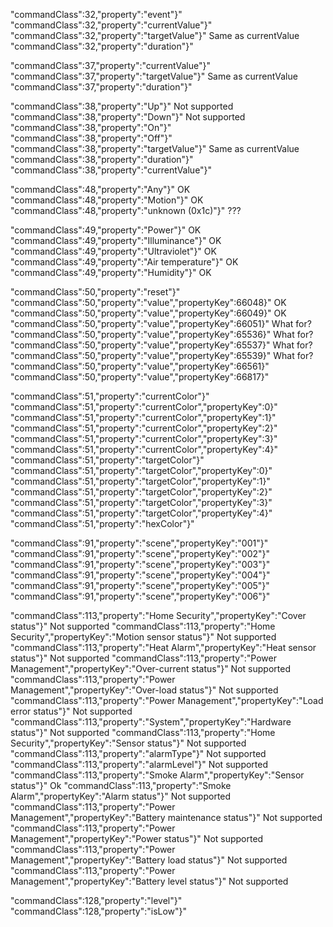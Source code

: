 "commandClass":32,"property":"event"}"
"commandClass":32,"property":"currentValue"}"
"commandClass":32,"property":"targetValue"}" Same as currentValue
"commandClass":32,"property":"duration"}"

"commandClass":37,"property":"currentValue"}"
"commandClass":37,"property":"targetValue"}" Same as currentValue
"commandClass":37,"property":"duration"}"

"commandClass":38,"property":"Up"}" Not supported
"commandClass":38,"property":"Down"}" Not supported
"commandClass":38,"property":"On"}"
"commandClass":38,"property":"Off"}"
"commandClass":38,"property":"targetValue"}" Same as currentValue
"commandClass":38,"property":"duration"}"
"commandClass":38,"property":"currentValue"}"

"commandClass":48,"property":"Any"}" OK
"commandClass":48,"property":"Motion"}" OK
"commandClass":48,"property":"unknown (0x1c)"}" ???

"commandClass":49,"property":"Power"}" OK
"commandClass":49,"property":"Illuminance"}" OK
"commandClass":49,"property":"Ultraviolet"}" OK
"commandClass":49,"property":"Air temperature"}" OK
"commandClass":49,"property":"Humidity"}" OK

"commandClass":50,"property":"reset"}"
"commandClass":50,"property":"value","propertyKey":66048}" OK
"commandClass":50,"property":"value","propertyKey":66049}" OK
"commandClass":50,"property":"value","propertyKey":66051}" What for?
"commandClass":50,"property":"value","propertyKey":65536}" What for?
"commandClass":50,"property":"value","propertyKey":65537}" What for?
"commandClass":50,"property":"value","propertyKey":65539}" What for?
"commandClass":50,"property":"value","propertyKey":66561}"
"commandClass":50,"property":"value","propertyKey":66817}"

"commandClass":51,"property":"currentColor"}"
"commandClass":51,"property":"currentColor","propertyKey":0}"
"commandClass":51,"property":"currentColor","propertyKey":1}"
"commandClass":51,"property":"currentColor","propertyKey":2}"
"commandClass":51,"property":"currentColor","propertyKey":3}"
"commandClass":51,"property":"currentColor","propertyKey":4}"
"commandClass":51,"property":"targetColor"}"
"commandClass":51,"property":"targetColor","propertyKey":0}"
"commandClass":51,"property":"targetColor","propertyKey":1}"
"commandClass":51,"property":"targetColor","propertyKey":2}"
"commandClass":51,"property":"targetColor","propertyKey":3}"
"commandClass":51,"property":"targetColor","propertyKey":4}"
"commandClass":51,"property":"hexColor"}"

"commandClass":91,"property":"scene","propertyKey":"001"}"
"commandClass":91,"property":"scene","propertyKey":"002"}"
"commandClass":91,"property":"scene","propertyKey":"003"}"
"commandClass":91,"property":"scene","propertyKey":"004"}"
"commandClass":91,"property":"scene","propertyKey":"005"}"
"commandClass":91,"property":"scene","propertyKey":"006"}"

"commandClass":113,"property":"Home Security","propertyKey":"Cover status"}" Not supported
"commandClass":113,"property":"Home Security","propertyKey":"Motion sensor status"}" Not supported
"commandClass":113,"property":"Heat Alarm","propertyKey":"Heat sensor status"}" Not supported
"commandClass":113,"property":"Power Management","propertyKey":"Over-current status"}" Not supported
"commandClass":113,"property":"Power Management","propertyKey":"Over-load status"}" Not supported
"commandClass":113,"property":"Power Management","propertyKey":"Load error status"}" Not supported
"commandClass":113,"property":"System","propertyKey":"Hardware status"}" Not supported
"commandClass":113,"property":"Home Security","propertyKey":"Sensor status"}" Not supported
"commandClass":113,"property":"alarmType"}" Not supported
"commandClass":113,"property":"alarmLevel"}" Not supported
"commandClass":113,"property":"Smoke Alarm","propertyKey":"Sensor status"}" Ok
"commandClass":113,"property":"Smoke Alarm","propertyKey":"Alarm status"}" Not supported
"commandClass":113,"property":"Power Management","propertyKey":"Battery maintenance status"}" Not supported
"commandClass":113,"property":"Power Management","propertyKey":"Power status"}" Not supported
"commandClass":113,"property":"Power Management","propertyKey":"Battery load status"}" Not supported
"commandClass":113,"property":"Power Management","propertyKey":"Battery level status"}" Not supported

"commandClass":128,"property":"level"}"
"commandClass":128,"property":"isLow"}"
